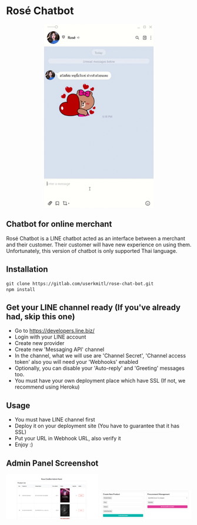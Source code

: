 # Rosé Chatbot
<p align="center">
  <img height="500" src="https://raw.githubusercontent.com/MajorTom3K1M/rose-chat-bot/master/example/DEMO.gif">
</p>

## Chatbot for online merchant

Rosé Chatbot is a LINE chatbot acted as an interface between a merchant and their customer. Their customer will have new experience on using them.
Unfortunately, this version of chatbot is only supported Thai language.

## Installation
    git clone https://gitlab.com/userkmitl/rose-chat-bot.git
    npm install

## Get your LINE channel ready (If you've already had, skip this one)
- Go to https://developers.line.biz/
- Login with your LINE account
- Create new provider
- Create new 'Messaging API' channel
- In the channel, what we will use are 'Channel Secret', 'Channel access token' also you will need your 'Webhooks' enabled
- Optionally, you can disable your 'Auto-reply' and 'Greeting' messages too.
- You must have your own deployment place which have SSL (If not, we recommend using Heroku)

## Usage
- You must have LINE channel first 
- Deploy it on your deployment site (You have to guarantee that it has SSL)
- Put your URL in Webhook URL, also verify it
- Enjoy :)

## Admin Panel Screenshot
<p align="center">
  <img width="250" src="https://raw.githubusercontent.com/MajorTom3K1M/rose-chat-bot/master/example/rs-1.png">
  <img width="250" src="https://raw.githubusercontent.com/MajorTom3K1M/rose-chat-bot/master/example/rs-2.png">
</p>
